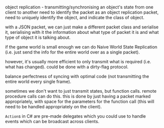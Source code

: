 object replication - transmitting/synchronising an object's state from one client to another
need to identify the packet as an object replication packet, need to uniquely identify the object, and indicate the class of object.

with a JSON packet, we can just make a different packet class and serialise it, serialising with it the information about what type of packet it is and what type of object it is talking about.

if the game world is small enough we can do Naive World State Replication (i.e. just send the info for the entire world over as a single packet).

however, it's usually more efficient to only transmit what is required (i.e. what has changed). could be done with a dirty-flag protocol.

balance perfectness of syncing with optimal code (not transmitting the entire world every single frame).

sometimes we don't want to just transmit states, but function calls. remote procedure calls can do this. this is done by just having a packet marked appropriately, with space for the parameters for the function call (this will need to be handled appropriately on the client).

`Action`s in C# are pre-made delegates which you could use to handle events which can be broadcast across clients.